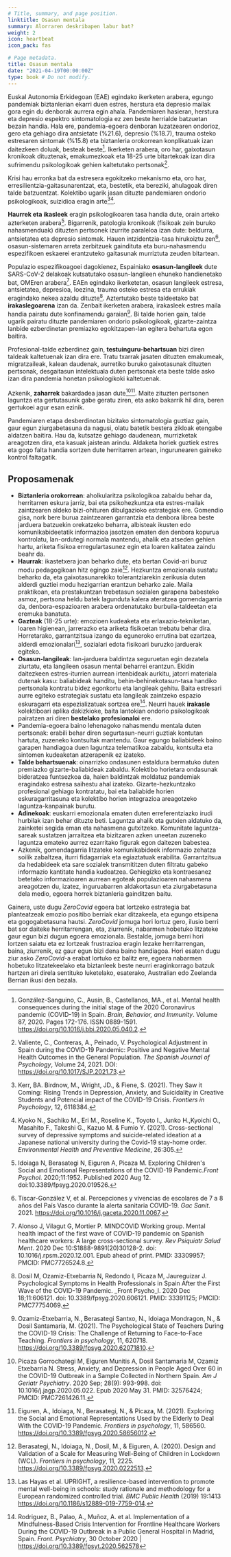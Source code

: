 ```yaml
---
# Title, summary, and page position.
linktitle: Osasun mentala
summary: Alorraren deskribapen labur bat?
weight: 2
icon: heartbeat
icon_pack: fas

# Page metadata.
title: Osasun mentala
date: "2021-04-19T00:00:00Z"
type: book # Do not modify.
---
```


Euskal Autonomia Erkidegoan (EAE) egindako ikerketen arabera, egungo pandemiak biztanlerian ekarri duen estres, herstura eta depresio mailak gora egin du denborak aurrera egin ahala. Pandemiaren hasieran, herstura eta depresio espektro sintomatologia ez zen beste herrialde batzuetan bezain handia. Hala ere, pandemia-egoera denboran luzatzearen ondorioz, gero eta gehiago dira antsietate (%21.6), depresio (%18.7), trauma osteko estresaren sintomak (%15.8) eta biztanleria orokorrean konplikatuak izan daitezkeen doluak, besteak beste[^1]. Ikerketen arabera, oro har, gaixotasun kronikoak dituztenak, emakumezkoak eta 18-25 urte bitartekoak izan dira sufrimendu psikologikoak gehien kaltetutako pertsonak[^2].

Krisi hau erronka bat da estresera egokitzeko mekanismo eta, oro har, erresilientzia-gaitasunarentzat, eta, bestetik, eta bereziki, ahulagoak diren talde batzuentzat. Kolektibo ugarik jasan dituzte pandemiaren ondorio psikologikoak, suizidioa eragin arte[^3][^4].

**Haurrek eta ikasleek** eragin psikologikoaren tasa handia dute, orain arteko azterketen arabera[^5]. Bigarrenik, patologia kronikoak (fisikoak zein buruko nahasmenduak) dituzten pertsonek izurrite paraleloa izan dute: beldurra, antsietatea eta depresio sintomak. Hauen intzidentzia-tasa hirukoiztu zen[^6], osasun-sistemaren arreta zerbitzuek gaindituta eta buru-nahasmendu espezifikoen eskaerei erantzuteko gaitasunak murriztuta zeuden bitartean.

Populazio espezifikoagoei dagokienez, Espainiako **osasun-langileek** dute SARS-CoV-2 delakoak kutsatutako osasun-langileen ehuneko handienetako bat, OMEren arabera[^7]. EAEn egindako ikerketetan, osasun langileek estresa, antsietatea, depresioa, loezina, trauma osteko estresa eta errukiak eragindako nekea azaldu dituzte[^8]. Aztertutako beste taldeetako bat **irakaslegoarena** izan da. Zenbait ikerketen arabera, irakasleek estres maila handia pairatu dute konfinamendu garaian[^9]. Bi talde horien gain, talde ugarik pairatu dituzte pandemiaren ondorio psikologikoak, gizarte-zaintza lanbide ezberdinetan premiazko egokitzapen-lan egitera behartuta egon baitira.

Profesional-talde ezberdinez gain, **testuinguru-behartsuan** bizi diren taldeak kaltetuenak izan dira ere. Tratu txarrak jasaten dituzten emakumeak, migratzaileak, kalean daudenak, aurretiko buruko gaixotasunak dituzten pertsonak, desgaitasun intelektuala duten pertsonak eta beste talde asko izan dira pandemia honetan psikologikoki kaltetuenak.

Azkenik, **zaharrek** bakardadea jasan dute[^10][^11]. Maite zituzten pertsonen laguntza eta gertutasunik gabe geratu ziren, eta asko bakarrik hil dira, beren gertukoei agur esan ezinik.

Pandemiaren etapa desberdinotan bizitako sintomatologia guztiaz gain, gaur egun ziurgabetasuna da nagusi, olatu batetik bestera zikloak etengabe aldatzen baitira. Hau da, kutsatze gehiago daudenean, murrizketak areagotzen dira, eta kasuak jaistean arindu. Aldaketa horiek guztiek estres eta gogo falta handia sortzen dute herritarren artean, ingurunearen gaineko kontrol faltagatik.

## Proposamenak

- **Biztanleria orokorrean**: aholkularitza psikologikoa zabaldu behar da, herritarren eskura jarriz, bai eta psikohezkuntza eta estres-mailak zaintzearen aldeko bizi-ohituren dibulgazioko estrategiak ere. Gomendio gisa, nork bere burua zaintzearen garrantzia eta denbora librea beste jarduera batzuekin orekatzeko beharra, albisteak ikusten edo komunikabideetatik informazioa jasotzen ematen den denbora kopurua kontrolatu, lan-ordutegi normala mantendu, ahalik eta atseden gehien hartu, ariketa fisikoa erregulartasunez egin eta loaren kalitatea zaindu beahr da.
- **Haurrak**: ikastetxera joan beharko dute, eta bertan Covid-ari buruz modu pedagogikoan hitz egingo zaie[^12]. Hezkuntza emozionala sustatu beharko da, eta gaixotasunarekiko tolerantziarekin zerikusia duten alderdi guztiei modu hezigarrian erantzun beharko zaie. Maila praktikoan, eta prestakuntzan trebetasun sozialen garapena babesteko asmoz, pertsona heldu batek lagunduta kalera ateratzea gomendagarria da, denbora-espazioaren arabera ordenatutako burbuila-taldeetan eta eremuka banatuta.
- **Gazteak** (18-25 urte): emozioen kudeaketa eta erlaxazio-tekniketan, loaren higienean, jarrerazko eta ariketa fisikoetan trebatu behar dira. Horretarako, garrantzitsua izango da eguneroko errutina bat ezartzea, alderdi emozionalari[^13], sozialari edota fisikoari buruzko jarduerak egiteko.
- **Osasun-langileak**: lan-jarduera baldintza seguruetan egin dezatela ziurtatu, eta langileen osasun mental beharrei erantzun. Ekidin daitezkeen estres-iturrien aurrean irtenbideak aurkitu, jatorri materiala dutenak kasu: baliabideak handitu, behin-behinekotasun-tasa handiko pertsonala kontratu bidez egonkortu eta langileak gehitu. Baita estresari aurre egiteko estrategiak sustatu eta langileak zaintzeko espazio eskuragarri eta espezializatuak sortzea ere[^14]. Neurri hauek **irakasle** kolektiboari aplika dakizkioke, baita lantokian ondorio psikologikoak pairatzen ari diren **bestelako** **profesionaloi** ere.
- Pandemia-egoera baino lehenagoko nahasmendu mentala duten pertsonak: erabili behar diren segurtasun-neurri guztiak kontutan hartuta, zuzeneko kontsultak mantendu. Gaur egungo baliabideek baino garapen handiagoa duen laguntza telematikoa zabaldu, kontsulta eta sintomen kudeaketan atzerapenik ez izateko.
- **Talde behartsuenak**: oinarrizko ondasunen estaldura bermatuko duten premiazko gizarte-baliabideak zabaldu. Kolektibo horietara ondasunak bideratzea funtsezkoa da, haien baldintzak moldatuz pandemiak eragindako estresa saihestu ahal izateko. Gizarte-hezkuntzako profesional gehiago kontratatu, bai eta baliabide horien eskuragarritasuna eta kolektibo horien integrazioa areagotzeko laguntza-kanpainak burutu.
- **Adinekoak**: euskarri emozionala ematen duten erreferentziazko irudi hurbilak izan behar dituzte beti. Laguntza ahalik eta gutxien aldatuko da, zainketei segida eman eta nahasmena gutxitzeko. Komunitate laguntza-sareak sustatzen jarraitzea eta bizitzaren azken uneetan zuzeneko laguntza emateko aurrez ezarritako figurak egon daitezen babestea.
- Azkenik, gomendagarria litzateke komunikabideek informazio zehatza soilik zabaltzea, iturri fidagarriak eta egiaztatuak erabilita. Garrantzitsua da hedabideek eta sare sozialek transmititzen duten filtratu gabeko informazio kantitate handia kudeatzea. Gehiegizko eta kontraesanez betetako informazioaren aurrean egoteak populazioaren nahasmena areagotzen du, izatez, inguruabarren aldakortasun eta ziurgabetasuna dela medio, egoera horrek biztanleria gainditzen baitu.

Gainera, uste dugu _ZeroCovid_ egoera bat lortzeko estrategia bat planteatzeak emozio positibo berriak ekar ditzakeela, eta egungo etsipena eta gogogabetasuna hautsi. _ZeroCovid_ jomuga hori lortuz gero, ilusio berri bat sor daiteke herritarrengan, eta, ziurrenik, nabarmen hobetuko litzateke gaur egun bizi dugun egoera emozionala. Bestalde, jomuga berri hori lortzen saiatu eta ez lortzeak frustrazioa eragin lezake herritarrengan, baina, ziurrenik, ez gaur egun bizi dena baino handiagoa. Hori esaten dugu ziur asko _ZeroCovid_\-a erabat lortuko ez balitz ere, egoera nabarmen hobetuko litzatekeelako eta biztanleek beste neurri eraginkorrago batzuk hartzen ari direla sentituko luketelako, esaterako, Australian edo Zeelanda Berrian ikusi den bezala.


[^1]: González-Sanguino, C., Ausín, B., Castellanos, MA., et al. Mental health consequences during the initial stage of the 2020 Coronavirus pandemic (COVID-19) in Spain. _Brain, Behavior, and Immunity_. Volume 87, 2020. Pages 172-176. ISSN 0889-1591. https://doi.org/10.1016/j.bbi.2020.05.040.2.

[^2]: Valiente, C., Contreras, A., Peinado, V. Psychological Adjustment in Spain during the COVID-19 Pandemic: Positive and Negative Mental Health Outcomes in the General Population. _The Spanish Journal of Psychology_, Volume 24, 2021. DOI: https://doi.org/10.1017/SJP.2021.73.

[^3]: Kerr, BA. Birdnow, M., Wright, JD., & Fiene, S. (2021). They Saw it Coming: Rising Trends in Depression, Anxiety, and Suicidality in Creative Students and Potencial impact of the COVID-19 Crisis. _Frontiers in Psychology_, 12, 6118384.

[^4]: Kyoko N., Sachiko M., Eri M., Roseline K., Toyoto I., Junko H.,Kyoichi O., Masahito F., Takeshi G., Kazuo M. & Fumio Y. (2021). Cross-sectional survey of depressive symptoms and suicide-related ideation at a Japanese national university during the Covid-19 stay-home order. _Environmental Health and Preventive Medicine_, 26:305.

[^5]: Idoiaga N, Berasategi N, Eiguren A, Picaza M. Exploring Children's Social and Emotional Representations of the COVID-19 Pandemic._Front Psychol_. 2020;11:1952. Published 2020 Aug 12. doi:10.3389/fpsyg.2020.019526.

[^6]: Tíscar-González V, et al. Percepciones y vivencias de escolares de 7 a 8 años del País Vasco durante la alerta sanitaria COVID-19. _Gac Sanit_. 2021. https://doi.org/10.1016/j.gaceta.2020.11.0067.

[^7]: Alonso J, Vilagut G, Mortier P. MINDCOVID Working group. Mental health impact of the first wave of COVID-19 pandemic on Spanish healthcare workers: A large cross-sectional survey. _Rev Psiquiatr Salud Ment_. 2020 Dec 10:S1888-9891(20)30128-2. doi: 10.1016/j.rpsm.2020.12.001. Epub ahead of print. PMID: 33309957; PMCID: PMC7726524.8.

[^8]: Dosil M, Ozamiz-Etxebarria N, Redondo I, Picaza M, Jaureguizar J. Psychological Symptoms in Health Professionals in Spain After the First Wave of the COVID-19 Pandemic. _Front Psycho_l. 2020 Dec 18;11:606121. doi: 10.3389/fpsyg.2020.606121. PMID: 33391125; PMCID: PMC77754069.

[^9]: Ozamiz-Etxebarria, N., Berasategi Santxo, N., Idoiaga Mondragon, N., & Dosil Santamaría, M. (2021). The Psychological State of Teachers During the COVID-19 Crisis: The Challenge of Returning to Face-to-Face Teaching. _Frontiers in psychology_, 11, 620718. https://doi.org/10.3389/fpsyg.2020.62071810.

[^10]: Picaza Gorrochategi M, Eiguren Munitis A, Dosil Santamaria M, Ozamiz Etxebarria N. Stress, Anxiety, and Depression in People Aged Over 60 in the COVID-19 Outbreak in a Sample Collected in Northern Spain. _Am J Geriatr Psychiatry_. 2020 Sep; 28(9): 993-998. doi: 10.1016/j.jagp.2020.05.022. Epub 2020 May 31. PMID: 32576424; PMCID: PMC7261426.11.

[^11]: Eiguren, A., Idoiaga, N., Berasategi, N., & Picaza, M. (2021). Exploring the Social and Emotional Representations Used by the Elderly to Deal With the COVID-19 Pandemic. _Frontiers in psychology_, 11, 586560. https://doi.org/10.3389/fpsyg.2020.58656012.

[^12]: Berasategi, N., Idoiaga, N., Dosil, M., & Eiguren, A. (2020). Design and Validation of a Scale for Measuring Well-Being of Children in Lockdown (WCL). _Frontiers in psychology_, 11, 2225. https://doi.org/10.3389/fpsyg.2020.0222513.

[^13]: Las Hayas et al. UPRIGHT, a resilience-based intervention to promote mental well-being in schools: study rationale and methodology for a European randomized controlled trial. _BMC Public Health_ (2019) 19:1413 https://doi.org/10.1186/s12889-019-7759-014.

[^14]: Rodriguez, B., Palao, A., Muñoz, A. et al. Implementation of a Mindfulness-Based Crisis Intervention for Frontline Healthcare Workers During the COVID-19 Outbreak in a Public General Hospital in Madrid, Spain. _Front. Psychiatry_, 30 October 2020 | https://doi.org/10.3389/fpsyt.2020.562578